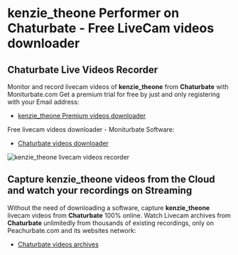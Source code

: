 # kenzie_theone Performer on Chaturbate - Free LiveCam videos downloader

## Chaturbate Live Videos Recorder

Monitor and record livecam videos of **kenzie_theone** from **Chaturbate** with Moniturbate.com
Get a premium trial for free by just and only registering with your Email address:
* [kenzie_theone Premium videos downloader](https://moniturbate.com/request-demo-licence-key.html)

Free livecam videos downloader - Moniturbate Software:
* [Chaturbate videos downloader](https://moniturbate.com/moniturbate-download-software.html)

![kenzie_theone livecam videos recorder](https://peachurnet.com/templates/moniturbate-software.png)


## Capture kenzie_theone videos from the Cloud and watch your recordings on Streaming

Without the need of downloading a software, capture **kenzie_theone** livecam videos from **Chaturbate** 100% online.
Watch Livecam archives from **Chaturbate** unlimitedly from thousands of existing recordings, only on Peachurbate.com and its websites network:
* [Chaturbate videos archives](https://peachurnet.com/)